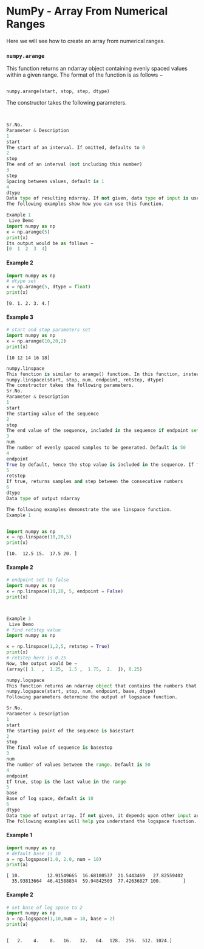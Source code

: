 
NumPy - Array From Numerical Ranges
=============================

Here we will see how to create an array from numerical ranges.

### ``numpy.arange``

This function returns an ndarray object containing evenly spaced values within a given range. 
The format of the function is as follows −

<pre><code>
numpy.arange(start, stop, step, dtype)
</code></pre>

The constructor takes the following parameters.


```python
 

Sr.No.
Parameter & Description
1
start
The start of an interval. If omitted, defaults to 0
2
stop
The end of an interval (not including this number)
3
step
Spacing between values, default is 1
4
dtype
Data type of resulting ndarray. If not given, data type of input is used
The following examples show how you can use this function.
```


```python
Example 1
 Live Demo
import numpy as np 
x = np.arange(5) 
print(x)
Its output would be as follows −
[0  1  2  3  4]
```

#### Example 2


```python
import numpy as np 
# dtype set 
x = np.arange(5, dtype = float)
print(x)
```

    [0. 1. 2. 3. 4.]


#### Example 3


```python
# start and stop parameters set 
import numpy as np 
x = np.arange(10,20,2) 
print(x)
```

    [10 12 14 16 18]



```python
numpy.linspace
This function is similar to arange() function. In this function, instead of step size, the number of evenly spaced values between the interval is specified. The usage of this function is as follows −
numpy.linspace(start, stop, num, endpoint, retstep, dtype)
The constructor takes the following parameters.
Sr.No.
Parameter & Description
1
start
The starting value of the sequence
2
stop
The end value of the sequence, included in the sequence if endpoint set to true
3
num
The number of evenly spaced samples to be generated. Default is 50
4
endpoint
True by default, hence the stop value is included in the sequence. If false, it is not included
5
retstep
If true, returns samples and step between the consecutive numbers
6
dtype
Data type of output ndarray
```


```python
The following examples demonstrate the use linspace function.
Example 1
```


```python

import numpy as np 
x = np.linspace(10,20,5) 
print(x)
```

    [10.  12.5 15.  17.5 20. ]


#### Example 2


```python
# endpoint set to false 
import numpy as np 
x = np.linspace(10,20, 5, endpoint = False) 
print(x)

```


```python


Example 3
 Live Demo
# find retstep value 
import numpy as np 

x = np.linspace(1,2,5, retstep = True) 
print(x) 
# retstep here is 0.25
Now, the output would be −
(array([ 1.  ,  1.25,  1.5 ,  1.75,  2.  ]), 0.25)

```


```python
numpy.logspace
This function returns an ndarray object that contains the numbers that are evenly spaced on a log scale. Start and stop endpoints of the scale are indices of the base, usually 10.
numpy.logspace(start, stop, num, endpoint, base, dtype)
Following parameters determine the output of logspace function.
```


```python
Sr.No.
Parameter & Description
1
start
The starting point of the sequence is basestart
2
stop
The final value of sequence is basestop
3
num
The number of values between the range. Default is 50
4
endpoint
If true, stop is the last value in the range
5
base
Base of log space, default is 10
6
dtype
Data type of output array. If not given, it depends upon other input arguments
The following examples will help you understand the logspace function.
```

#### Example 1


```python
import numpy as np 
# default base is 10 
a = np.logspace(1.0, 2.0, num = 10) 
print(a)
```

    [ 10.          12.91549665  16.68100537  21.5443469   27.82559402
      35.93813664  46.41588834  59.94842503  77.42636827 100.        ]


#### Example 2


```python
# set base of log space to 2 
import numpy as np 
a = np.logspace(1,10,num = 10, base = 2) 
print(a)



```

    [   2.    4.    8.   16.   32.   64.  128.  256.  512. 1024.]

